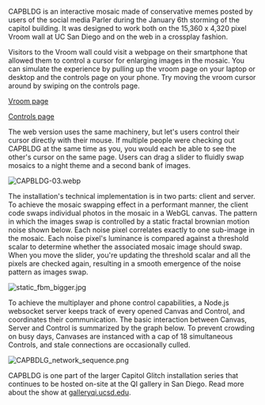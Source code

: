 CAPBLDG is an interactive mosaic made of conservative memes posted by users of the social media Parler during the January 6th storming of the capitol building. It was designed to work both on the 15,360 x 4,320 pixel Vroom wall at UC San Diego and on the web in a crossplay fashion.

Visitors to the Vroom wall could visit a webpage on their smartphone that allowed them to control a cursor for enlarging images in the mosaic. You can simulate the experience by pulling up the vroom page on your laptop or desktop and the controls page on your phone. Try moving the vroom cursor around by swiping on the controls page.

[Vroom page](https://data.r-shief.org/CAPBLDG-canvas/?vroom=true)

[Controls page](https://data.r-shief.org/CAPBLDG-controls)

The web version uses the same machinery, but let's users control their cursor directly with their mouse. If multiple people were checking out CAPBLDG at the same time as you, you would each be able to see the other's cursor on the same page. Users can drag a slider to fluidly swap mosaics to a night theme and a second bank of images.

![CAPBLDG-03.webp](https://pub-568840b43a02402fa8b7f4b45571f13c.r2.dev/8/CAPBLDG_03_59020140cf.webp)

The installation's technical implementation is in two parts: client and server. To achieve the mosaic swapping effect in a performant manner, the client code swaps individual photos in the mosaic in a WebGL canvas. The pattern in which the images swap is controlled by a static fractal brownian motion noise shown below. Each noise pixel correlates exactly to one sub-image in the mosaic. Each noise pixel's luminance is compared against a threshold scalar to determine whether the associated mosaic image should swap. When you move the slider, you're updating the threshold scalar and all the pixels are checked again, resulting in a smooth emergence of the noise pattern as images swap.

![static_fbm_bigger.jpg](https://pub-568840b43a02402fa8b7f4b45571f13c.r2.dev/8/static_fbm_bigger_bd2388ff67.jpg)

To achieve the multiplayer and phone control capabilities, a Node.js websocket server keeps track of every opened Canvas and Control, and coordinates their communication. The basic interaction between Canvas, Server and Control is summarized by the graph below. To prevent crowding on busy days, Canvases are instanced with a cap of 18 simultaneous Controls, and stale connections are occasionally culled.

![CAPBDLG_network_sequence.png](https://pub-568840b43a02402fa8b7f4b45571f13c.r2.dev/8/CAPBDLG_network_sequence_5e9faf9516.png)

CAPBLDG is one part of the larger Capitol Glitch installation series that continues to be hosted on-site at the QI gallery in San Diego. Read more about the show at [galleryqi.ucsd.edu](https://galleryqi.ucsd.edu/capital-glitch/).